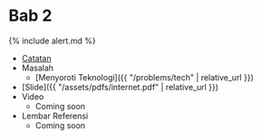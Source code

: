 # Bab 2

{% include alert.md %}

* [Catatan](notes)
* Masalah
  * [Menyoroti Teknologi]({{ "/problems/tech" | relative_url }})
* [Slide]({{ "/assets/pdfs/internet.pdf" | relative_url }})
* Video
  * Coming soon
* Lembar Referensi
  * Coming soon
